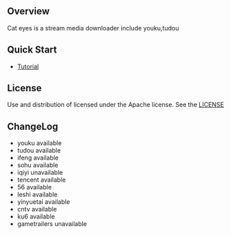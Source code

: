 ## Overview

Cat eyes is a stream media downloader include youku,tudou

## Quick Start

* [Tutorial](https://github.com/sankooc/catEyes/wiki/Tutorial)

## License

Use and distribution of licensed under the Apache license. See the [LICENSE](http://www.apache.org/licenses/LICENSE-2.0.txt)


## ChangeLog

* youku available
* tudou available
* ifeng available
* sohu available
* iqiyi unavailable
* tencent available
* 56 available
* leshi available
* yinyuetai available
* cntv available
* ku6 available
* gametrailers unavailable



